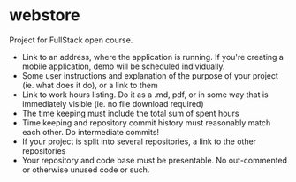 # webstore
Project for FullStack open course.

- Link to an address, where the application is running. If you're creating a mobile application, demo will be scheduled individually.
- Some user instructions and explanation of the purpose of your project (ie. what does it do), or a link to them
- Link to work hours listing. Do it as a .md, pdf, or in some way that is immediately visible (ie. no file download required)
- The time keeping must include the total sum of spent hours
- Time keeping and repository commit history must reasonably match each other. Do intermediate commits!
- If your project is split into several repositories, a link to the other repositories
- Your repository and code base must be presentable. No out-commented or otherwise unused code or such.
